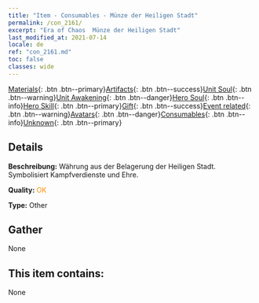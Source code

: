 ```yaml
---
title: "Item - Consumables - Münze der Heiligen Stadt"
permalink: /con_2161/
excerpt: "Era of Chaos  Münze der Heiligen Stadt"
last_modified_at: 2021-07-14
locale: de
ref: "con_2161.md"
toc: false
classes: wide
---
```

 [Materials](/ItemsDE/){: .btn .btn--primary}[Artifacts](/ItemsDE/Artifacts/){: .btn .btn--success}[Unit Soul](/ItemsDE/UnitSoul/){: .btn .btn--warning}[Unit Awakening](/ItemsDE/UnitAwakening/){: .btn .btn--danger}[Hero Soul](/ItemsDE/HeroSoul/){: .btn .btn--info}[Hero Skill](/ItemsDE/HeroSkill/){: .btn .btn--primary}[Gift](/ItemsDE/Gift/){: .btn .btn--success}[Event related](/ItemsDE/Events/){: .btn .btn--warning}[Avatars](/ItemsDE/Avatars/){: .btn .btn--danger}[Consumables](/ItemsDE/Consumables/){: .btn .btn--info}[Unknown](/ItemsDE/Unknown/){: .btn .btn--primary}

## Details
 **Beschreibung:** Währung aus der Belagerung der Heiligen Stadt. Symbolisiert Kampfverdienste und Ehre.

 **Quality:** <span style="color: #FF8C00">OK</span>

 **Type:** Other

## Gather

  None

## This item contains:

  None

